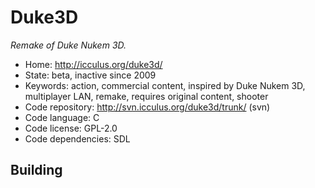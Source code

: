 # Duke3D

_Remake of Duke Nukem 3D._

- Home: http://icculus.org/duke3d/
- State: beta, inactive since 2009
- Keywords: action, commercial content, inspired by Duke Nukem 3D, multiplayer LAN, remake, requires original content, shooter
- Code repository: http://svn.icculus.org/duke3d/trunk/ (svn)
- Code language: C
- Code license: GPL-2.0
- Code dependencies: SDL

## Building
